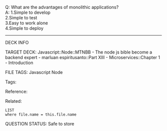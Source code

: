 Q: What are the advantages of monolithic applications?  
A: 1.Simple to develop  
2.Simple to test  
3.Easy to work alone  
4.Simple to deploy


---

DECK INFO

TARGET DECK: Javascript::Node::MTNBB - The node js bible become a backend expert - marluan espiritusanto::Part XIII - Microservices::Chapter 1 - Introduction

FILE TAGS: Javascript Node

Tags:

Reference:

Related:

```dataview
LIST
where file.name = this.file.name
```

QUESTION STATUS: Safe to store